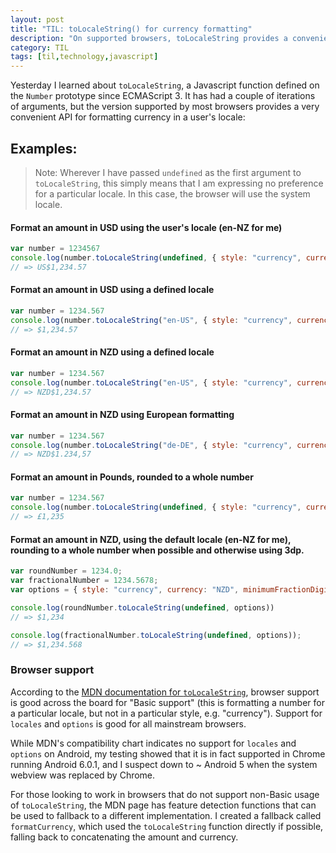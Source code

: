 ```yaml
---
layout: post
title: "TIL: toLocaleString() for currency formatting"
description: "On supported browsers, toLocaleString provides a convenient way to format currencies and other number formats."
category: TIL
tags: [til,technology,javascript]
---
```


Yesterday I learned about `toLocaleString`, a Javascript function defined on the `Number` prototype since ECMAScript 3. It has had a couple of iterations of arguments, but the version supported by most browsers provides a very convenient API for formatting currency in a user's locale:

## Examples:

> Note: Wherever I have passed `undefined` as the first argument to `toLocaleString`, this simply means that I am expressing no preference for a particular locale. In this case, the browser will use the system locale.

#### Format an amount in USD using the user's locale (en-NZ for me)

``` javascript
var number = 1234567
console.log(number.toLocaleString(undefined, { style: "currency", currency: "USD"}))
// => US$1,234.57
```

#### Format an amount in USD using a defined locale

``` javascript
var number = 1234.567
console.log(number.toLocaleString("en-US", { style: "currency", currency: "USD"}))
// => $1,234.57
```

#### Format an amount in NZD using a defined locale

``` javascript
var number = 1234.567
console.log(number.toLocaleString("en-US", { style: "currency", currency: "NZD"}))
// => NZD$1,234.57
```

#### Format an amount in NZD using European formatting 

``` javascript
var number = 1234.567
console.log(number.toLocaleString("de-DE", { style: "currency", currency: "NZD"}))
// => NZD$1.234,57
```

#### Format an amount in Pounds, rounded to a whole number

``` javascript
var number = 1234.567
console.log(number.toLocaleString(undefined, { style: "currency", currency: "GBP", minimumFractionDigits: 0, maximumFractionDigits: 0}))
// => £1,235
```

#### Format an amount in NZD, using the default locale (en-NZ for me), rounding to a whole number when possible and otherwise using 3dp.

``` javascript
var roundNumber = 1234.0;
var fractionalNumber = 1234.5678;
var options = { style: "currency", currency: "NZD", minimumFractionDigits: 0, maximumFractionDigits: 3};

console.log(roundNumber.toLocaleString(undefined, options))
// => $1,234

console.log(fractionalNumber.toLocaleString(undefined, options));
// => $1,234.568
```

### Browser support

According to the [MDN documentation for `toLocaleString`](https://developer.mozilla.org/en-US/docs/Web/JavaScript/Reference/Global_Objects/Number/toLocaleString), browser support is good across the board for "Basic support" (this is formatting a number for a particular locale, but not in a particular style, e.g. "currency"). Support for `locales` and `options` is good for all mainstream browsers.

While MDN's compatibility chart indicates no support for `locales` and `options` on Android, my testing showed that it is in fact supported in Chrome running Android 6.0.1, and I suspect down to ~ Android 5 when the system webview was replaced by Chrome. 

For those looking to work in browsers that do not support non-Basic usage of `toLocaleString`, the MDN page has feature detection functions that can be used to fallback to a different implementation. I created a fallback called `formatCurrency`, which used the `toLocaleString` function directly if possible, falling back to concatenating the amount and currency.